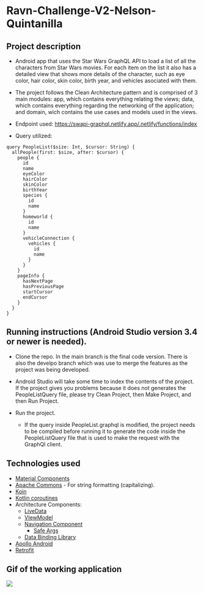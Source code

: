 # Ravn-Challenge-V2-Nelson-Quintanilla

## Project description
* Android app that uses the Star Wars GraphQL API to load a list of all the characters from Star Wars movies. For each item on the list it also has a detailed view that shows more details of the character, such as eye color, hair color, skin color, birth year, and vehicles asociated with them. 

* The project follows the Clean Architecture pattern and is comprised of 3 main modules: app, which contains everything relating the views; data, which contains everything regarding the networking of the application; and domain, wich contains the use cases and models used in the views.

* Endpoint used: https://swapi-graphql.netlify.app/.netlify/functions/index

* Query utilized: 

```
query PeopleList($size: Int, $cursor: String) {
  allPeople(first: $size, after: $cursor) {
    people {
      id
      name
      eyeColor
      hairColor
      skinColor
      birthYear
      species {
        id
        name
      }
      homeworld {
        id
        name
      }
      vehicleConnection {
        vehicles {
          id
          name
        }
      }
    }
    pageInfo {
      hasNextPage
      hasPreviousPage
      startCursor
      endCursor
    }
  }
}
```

## Running instructions (Android Studio version 3.4 or newer is needed).
* Clone the repo. In the main branch is the final code version. There is also the develpo branch which was use to merge the features as the project was being developed.

* Android Studio will take some time to index the contents of the project. If the project gives you problems because it does not generates the PeopleListQuery file, please try Clean Project, then Make Project, and then Run Project. 

* Run the project.

  * If the query inside PeopleList.graphql is modified, the project needs to be compiled before running it to generate the code inside the PeopleListQuery file that is used to make the request with the GraphQl client.

## Technologies used
- [Material Components](https://github.com/material-components/material-components-android)
- [Apache Commons](https://commons.apache.org/proper/commons-text/) - For string formatting (capitalizing).
- [Koin](https://github.com/InsertKoinIO/koin)
- [Kotlin coroutines]()
- Architecture Components:
  - [LiveData](https://developer.android.com/topic/libraries/architecture/livedata)
  - [VIewModel](https://developer.android.com/topic/libraries/architecture/viewmodel)
  - [Navigation Component](https://developer.android.com/topic/libraries/architecture/viewmodel)
    - [Safe Args]()
  - [Data Binding Library](https://developer.android.com/topic/libraries/data-binding)
- [Apollo Android](https://www.apollographql.com/docs/android/)
- [Retrofit](https://github.com/square/retrofit)

## Gif of the working application
![](https://media.giphy.com/media/wZ4U9DV3tlopqagBkL/giphy.gif)
